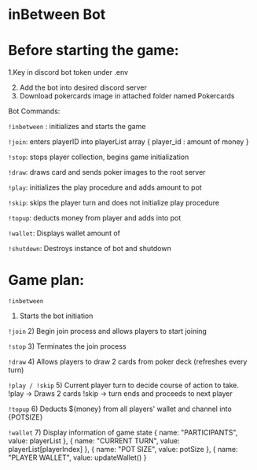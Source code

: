 # inBetween Bot
# Before starting the game:

1.Key in discord bot token under .env 

2. Add the bot into desired discord server
3. Download pokercards image in attached folder named Pokercards


Bot Commands:

 ` !inbetween ` : initializes and starts the game

`!join`: enters playerID into playerList array  { player_id : amount of money } 

`!stop`: stops player collection, begins game initialization

`!draw`: draws card and sends poker images to the root server

`!play`: initializes the play procedure and adds amount to pot

`!skip`: skips the player turn and does not initialize play procedure

`!topup`: deducts money from player and adds into pot

`!wallet`: Displays wallet amount of 


`!shutdown`: Destroys instance of bot and shutdown


# Game plan:

`!inbetween`
1) Starts the bot initiation

`!join`
2) Begin join process and allows players to start joining 

`!stop`
3) Terminates the join process

`!draw`
4) Allows players to draw 2 cards from poker deck (refreshes every turn)

`!play / !skip`
5) Current player turn to decide course of action to take.
!play -> Draws 2 cards
!skip -> turn ends and proceeds to next player

`!topup`
6) Deducts ${money} from all players' wallet and channel into {POTSIZE}

`!wallet`
7) Display information of game state
{ name: "PARTICIPANTS", value: playerList },
{ name: "CURRENT TURN", value: playerList[playerIndex] },
{ name: "POT SIZE", value: potSize },
{ name: "PLAYER WALLET", value: updateWallet() }
